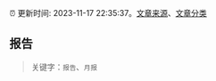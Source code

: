 :alarm_clock: 更新时间: 2023-11-17 22:35:37。[文章来源](/README.md)、[文章分类](/TAGS.md)

## 报告


> 关键字：`报告`、`月报`



